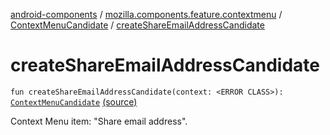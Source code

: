 [android-components](../../index.md) / [mozilla.components.feature.contextmenu](../index.md) / [ContextMenuCandidate](index.md) / [createShareEmailAddressCandidate](./create-share-email-address-candidate.md)

# createShareEmailAddressCandidate

`fun createShareEmailAddressCandidate(context: <ERROR CLASS>): `[`ContextMenuCandidate`](index.md) [(source)](https://github.com/mozilla-mobile/android-components/blob/master/components/feature/contextmenu/src/main/java/mozilla/components/feature/contextmenu/ContextMenuCandidate.kt#L182)

Context Menu item: "Share email address".

